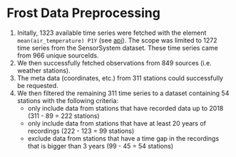 # Frost Data Preprocessing

1. Initally, 1323 available time series were fetched with the element `mean(air_temperature) P1Y` (see [api](https://frost.met.no/api.html)). The scope was limited to 1272 time series from the SensorSystem dataset. These time series came from 966 unique sourceIds.
2. We then successfully fetched observations from 849 sources (i.e. weather stations).
3. The meta data (coordinates, etc.) from 311 stations could successfully be requested.
4. We then filtered the remaining 311 time series to a dataset containing 54 stations with the following criteria:
    - only include data from stations that have recorded data up to 2018 (311 - 89 = 222 stations)
    - only include data from stations that have at least 20 years of recordings (222 - 123  = 99 stations)
    - exclude data from stations that have a time gap in the recordings that is bigger than 3 years (99 - 45 = 54 stations)
